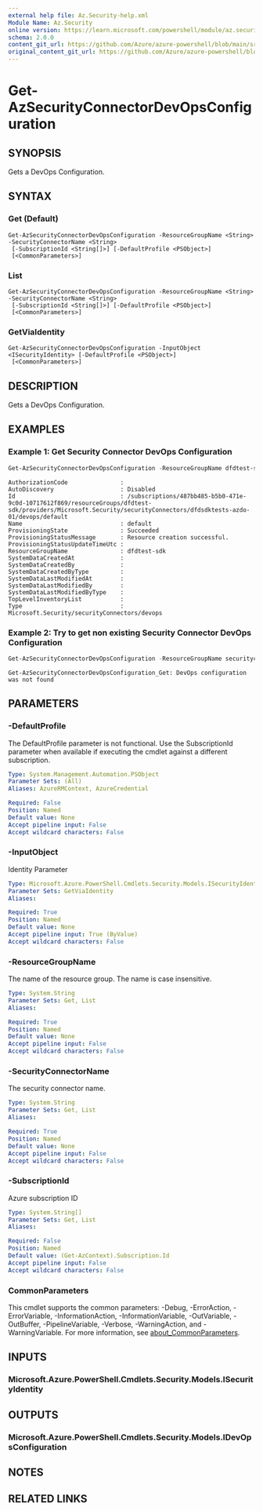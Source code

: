```yaml
---
external help file: Az.Security-help.xml
Module Name: Az.Security
online version: https://learn.microsoft.com/powershell/module/az.security/get-azsecurityconnectordevopsconfiguration
schema: 2.0.0
content_git_url: https://github.com/Azure/azure-powershell/blob/main/src/Security/Security/help/Get-AzSecurityConnectorDevOpsConfiguration.md
original_content_git_url: https://github.com/Azure/azure-powershell/blob/main/src/Security/Security/help/Get-AzSecurityConnectorDevOpsConfiguration.md
---
```


# Get-AzSecurityConnectorDevOpsConfiguration

## SYNOPSIS
Gets a DevOps Configuration.

## SYNTAX

### Get (Default)
```
Get-AzSecurityConnectorDevOpsConfiguration -ResourceGroupName <String> -SecurityConnectorName <String>
 [-SubscriptionId <String[]>] [-DefaultProfile <PSObject>]
 [<CommonParameters>]
```

### List
```
Get-AzSecurityConnectorDevOpsConfiguration -ResourceGroupName <String> -SecurityConnectorName <String>
 [-SubscriptionId <String[]>] [-DefaultProfile <PSObject>]
 [<CommonParameters>]
```

### GetViaIdentity
```
Get-AzSecurityConnectorDevOpsConfiguration -InputObject <ISecurityIdentity> [-DefaultProfile <PSObject>]
 [<CommonParameters>]
```

## DESCRIPTION
Gets a DevOps Configuration.

## EXAMPLES

### Example 1: Get Security Connector DevOps Configuration
```powershell
Get-AzSecurityConnectorDevOpsConfiguration -ResourceGroupName dfdtest-sdk -SecurityConnectorName dfdsdktests-azdo-01
```

```output
AuthorizationCode               : 
AutoDiscovery                   : Disabled
Id                              : /subscriptions/487bb485-b5b0-471e-9c0d-10717612f869/resourceGroups/dfdtest-sdk/providers/Microsoft.Security/securityConnectors/dfdsdktests-azdo-01/devops/default
Name                            : default
ProvisioningState               : Succeeded
ProvisioningStatusMessage       : Resource creation successful.
ProvisioningStatusUpdateTimeUtc : 
ResourceGroupName               : dfdtest-sdk
SystemDataCreatedAt             : 
SystemDataCreatedBy             : 
SystemDataCreatedByType         : 
SystemDataLastModifiedAt        : 
SystemDataLastModifiedBy        : 
SystemDataLastModifiedByType    : 
TopLevelInventoryList           : 
Type                            : Microsoft.Security/securityConnectors/devops
```

### Example 2: Try to get non existing Security Connector DevOps Configuration
```powershell
Get-AzSecurityConnectorDevOpsConfiguration -ResourceGroupName securityconnectors-tests -SecurityConnectorName aws-sdktest01
```

```output
Get-AzSecurityConnectorDevOpsConfiguration_Get: DevOps configuration was not found
```

## PARAMETERS

### -DefaultProfile
The DefaultProfile parameter is not functional.
Use the SubscriptionId parameter when available if executing the cmdlet against a different subscription.

```yaml
Type: System.Management.Automation.PSObject
Parameter Sets: (All)
Aliases: AzureRMContext, AzureCredential

Required: False
Position: Named
Default value: None
Accept pipeline input: False
Accept wildcard characters: False
```

### -InputObject
Identity Parameter

```yaml
Type: Microsoft.Azure.PowerShell.Cmdlets.Security.Models.ISecurityIdentity
Parameter Sets: GetViaIdentity
Aliases:

Required: True
Position: Named
Default value: None
Accept pipeline input: True (ByValue)
Accept wildcard characters: False
```

### -ResourceGroupName
The name of the resource group.
The name is case insensitive.

```yaml
Type: System.String
Parameter Sets: Get, List
Aliases:

Required: True
Position: Named
Default value: None
Accept pipeline input: False
Accept wildcard characters: False
```

### -SecurityConnectorName
The security connector name.

```yaml
Type: System.String
Parameter Sets: Get, List
Aliases:

Required: True
Position: Named
Default value: None
Accept pipeline input: False
Accept wildcard characters: False
```

### -SubscriptionId
Azure subscription ID

```yaml
Type: System.String[]
Parameter Sets: Get, List
Aliases:

Required: False
Position: Named
Default value: (Get-AzContext).Subscription.Id
Accept pipeline input: False
Accept wildcard characters: False
```

### CommonParameters
This cmdlet supports the common parameters: -Debug, -ErrorAction, -ErrorVariable, -InformationAction, -InformationVariable, -OutVariable, -OutBuffer, -PipelineVariable, -Verbose, -WarningAction, and -WarningVariable. For more information, see [about_CommonParameters](http://go.microsoft.com/fwlink/?LinkID=113216).

## INPUTS

### Microsoft.Azure.PowerShell.Cmdlets.Security.Models.ISecurityIdentity

## OUTPUTS

### Microsoft.Azure.PowerShell.Cmdlets.Security.Models.IDevOpsConfiguration

## NOTES

## RELATED LINKS
